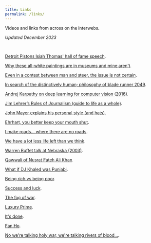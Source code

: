 ```yaml
---
title: Links
permalink: /links/
---
```


Videos and links from across on the interwebs.

<i>Updated December 2023</i>


<p>&nbsp;</p>

<a href="https://youtu.be/8VnW3EE-4Mo?t=287" target="_blank">Detroit Pistons Isiah Thomas' hall of fame speech</a>. 

<a href="https://www.youtube.com/watch?v=9aGRHOpMRUg&list=FLXJuURIK0_r_mGlRWSPkgCw&index=78&t=0s" target="_blank">Why these all-white paintings are in museums and mine aren't</a>. 

<a href="https://www.youtube.com/watch?v=Z6CRc2r9dM8&list=FLXJuURIK0_r_mGlRWSPkgCw&index=5&t=0s" target="_blank">Even in a contest between man and steer, the issue is not certain</a>. 

<a href="https://www.youtube.com/watch?v=O4etinsAy34&list=FLXJuURIK0_r_mGlRWSPkgCw&index=109&t=0s" target="_blank">In search of the distinctively human; philosophy of blade runner 2049</a>. 

<a href="https://www.youtube.com/watch?v=u6aEYuemt0M" target="_blank">Andrej Karpathy on deep learning for computer vision (2016)</a>. 

<a href="https://ethics.utep.edu/images/Jim_Lehrer_Rules_of_Journalism.pdf" target="_blank">Jim Lehrer’s Rules of Journalism (guide to life as a whole)</a>. 

<a href="https://www.youtube.com/watch?v=G4gjJoMi2vY" target="_blank">John Mayer explains his personal style (and hats)</a>. 

<a href= "https://youtu.be/tixOyiR8B-8" target="_blank">Ehrhart, you better keep your mouth shut</a>. 

<a href="https://youtu.be/s0MDY9fl-IA" target="_blank">I make roads... where there are no roads</a>.

<a href="https://waitbutwhy.com/2015/12/the-tail-end.html" target="_blank">We have a lot less life left than we think</a>. 

<a href="https://www.youtube.com/watch?v=M-vQGxTFfPU&list=FLXJuURIK0_r_mGlRWSPkgCw&index=103&t=0s" target="_blank">Warren Buffet talk at Nebraska (2003)</a>.

<a href= "https://www.youtube.com/watch?v=ojIHZqvJpV0&list=FLXJuURIK0_r_mGlRWSPkgCw&index=64&t=0s" target="_blank">Qawwali of Nusrat Fateh Ali Khan</a>. 
 
<a href="https://www.youtube.com/watch?v=j-e2kIB3KJc&list=FLXJuURIK0_r_mGlRWSPkgCw&index=138" target="_blank">What if DJ Khaled was Punjabi</a>. 

<a href= "https://www.youtube.com/watch?v=ROfBLx6bLZI&list=FLXJuURIK0_r_mGlRWSPkgCw&index=44&t=0s" target="_blank">Being rich vs being poor</a>. 

<a href= "https://youtu.be/3LopI4YeC4I" target="_blank">Success and luck</a>. 

<a href= "https://youtu.be/SfPwR00HXM0" target="_blank">The fog of war</a>. 

<a href= "https://hbswk.hbs.edu/item/the-luxury-prime-how-luxury-changes-people" target="_blank">Luxury Prime</a>. 

<a href= "https://youtu.be/1_TuEO6Mttw" target="_blank">It's done</a>. 

<a href="https://www.youtube.com/watch?v=tmnXHPjhSIM&list=FLXJuURIK0_r_mGlRWSPkgCw&index=32&t=0s" target="_blank">Fan Ho</a>. 

<a href="https://youtu.be/KvW2dYbfD0w?si=6WOMGlfoxV4mkJEp&t=587" target="_blank">No we're talking holy war, we're talking rivers of blood...</a>. 















